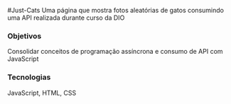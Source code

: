 #Just-Cats
Uma página que mostra fotos aleatórias de gatos consumindo uma API realizada durante curso da DIO

### Objetivos
Consolidar conceitos de programação assíncrona e consumo de API com JavaScript

### Tecnologias
JavaScript, HTML, CSS
